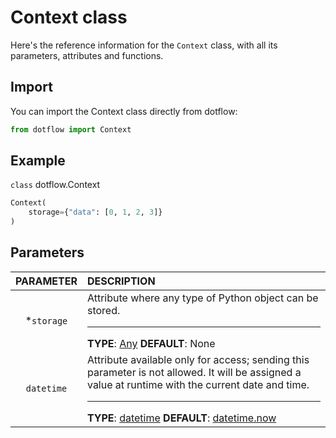 # Context class

Here's the reference information for the `Context` class, with all its parameters, attributes and functions.

## Import

You can import the Context class directly from dotflow:

```python
from dotflow import Context
```

## Example

`class` dotflow.Context

```python
Context(
    storage={"data": [0, 1, 2, 3]}
)
```

## Parameters

| PARAMETER  | DESCRIPTION      |
|:-----------:|:---------------|
| *`storage` | Attribute where any type of Python object can be stored. <hr> **TYPE**: [Any](https://docs.python.org/3/library/typing.html#typing.Any) **DEFAULT**: None|
| `datetime` | Attribute available only for access; sending this parameter is not allowed. It will be assigned a value at runtime with the current date and time. <hr> **TYPE**: [datetime](https://docs.python.org/3/library/datetime.html) **DEFAULT**: [datetime.now](https://docs.python.org/3/library/datetime.html#datetime.datetime.now)|